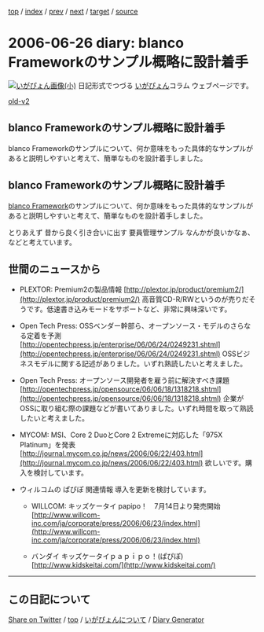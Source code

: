 [top](https://igapyon.github.io/diary/) 
 / [index](https://igapyon.github.io/diary/2006/index.html) 
 / [prev](https://igapyon.github.io/diary/2006/ig060624.html) 
 / [next](https://igapyon.github.io/diary/2006/ig060628.html) 
 / [target](https://igapyon.github.io/diary/2006/ig060626.html) 
 / [source](https://github.com/igapyon/diary/blob/gh-pages/2006/ig060626.html.src.md) 

2006-06-26 diary: blanco Frameworkのサンプル概略に設計着手
=====================================================================================================
[![いがぴょん画像(小)](https://igapyon.github.io/diary/images/iga200306s.jpg "いがぴょん")](https://igapyon.github.io/diary/memo/memoigapyon.html) 日記形式でつづる [いがぴょん](https://igapyon.github.io/diary/memo/memoigapyon.html)コラム ウェブページです。

[old-v2](ig060626-orig.html)

## blanco Frameworkのサンプル概略に設計着手

blanco Frameworkのサンプルについて、何か意味をもった具体的なサンプルがあると説明しやすいと考えて、簡単なものを設計着手しました。


## blanco Frameworkのサンプル概略に設計着手

[blanco Framework](http://www.igapyon.jp/blanco/blanco.ja.html)のサンプルについて、何か意味をもった具体的なサンプルがあると説明しやすいと考えて、簡単なものを設計着手しました。

とりあえず 昔から良く引き合いに出す 要員管理サンプル なんかが良いかなぁ、などと考えています。

## 世間のニュースから

* PLEXTOR: Premium2の製品情報
  [http://plextor.jp/product/premium2/](http://plextor.jp/product/premium2/)
  高音質CD-R/RWというのが売りだそうです。低速書き込みモードをサポートなど、非常に興味深いです。
  
* Open Tech Press: OSSベンダー幹部ら、オープンソース・モデルのさらなる定着を予測
  [http://opentechpress.jp/enterprise/06/06/24/0249231.shtml](http://opentechpress.jp/enterprise/06/06/24/0249231.shtml)
  OSSビジネスモデルに関する記述がありました。いずれ熟読したいと考えました。
  
* Open Tech Press: オープンソース開発者を雇う前に解決すべき課題
  [http://opentechpress.jp/opensource/06/06/18/1318218.shtml](http://opentechpress.jp/opensource/06/06/18/1318218.shtml)
  企業がOSSに取り組む際の課題などが書いてありました。いずれ時間を取って熟読したいと考えました。
  
* MYCOM: MSI、Core 2 DuoとCore 2 Extremeに対応した「975X Platinum」を発表
  [http://journal.mycom.co.jp/news/2006/06/22/403.html](http://journal.mycom.co.jp/news/2006/06/22/403.html)
  欲しいです。購入を検討しています。
  
* ウィルコムの ぱぴぽ 関連情報
  導入を更新を検討しています。
  
  * WILLCOM: キッズケータイ papipo！　7月14日より発売開始
  [http://www.willcom-inc.com/ja/corporate/press/2006/06/23/index.html](http://www.willcom-inc.com/ja/corporate/press/2006/06/23/index.html)
    
  * バンダイ キッズケータイｐａｐｉｐｏ！(ぱぴぽ)
  [http://www.kidskeitai.com/](http://www.kidskeitai.com/)

----------------------------------------------------------------------------------------------------

## この日記について

[Share on Twitter](https://twitter.com/intent/tweet?hashtags=igapyon%2Cdiary%2C%E3%81%84%E3%81%8C%E3%81%B4%E3%82%87%E3%82%93&text=blanco+Framework%E3%81%AE%E3%82%B5%E3%83%B3%E3%83%97%E3%83%AB%E6%A6%82%E7%95%A5%E3%81%AB%E8%A8%AD%E8%A8%88%E7%9D%80%E6%89%8B&url=https%3A%2F%2Figapyon.github.io%2Fdiary%2F2006%2Fig060626.html) / [top](../index.html) / [いがぴょんについて](https://igapyon.github.io/diary/memo/memoigapyon.html) / [Diary Generator](https://github.com/igapyon/igapyonv3)
